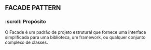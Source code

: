 <h2>FACADE PATTERN</h2>
<p>
  <h3>:scroll: Propósito</h3>
    </p>
    O Facade é um padrão de projeto estrutural que fornece uma interface simplificada para uma biblioteca, um framework, ou qualquer conjunto complexo de classes.
